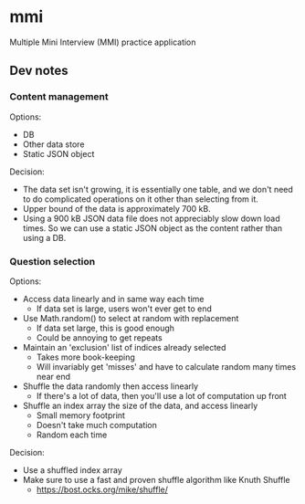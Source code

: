 # mmi
Multiple Mini Interview (MMI) practice application

## Dev notes
### Content management
Options:
* DB
* Other data store
* Static JSON object

Decision:
* The data set isn't growing, it is essentially one table, and we don't need to do complicated operations on it other than selecting from it.
* Upper bound of the data is approximately 700 kB.
* Using a 900 kB JSON data file does not appreciably slow down load times. So we can use a static JSON object as the content rather than using a DB.

### Question selection
Options:
* Access data linearly and in same way each time
    * If data set is large, users won't ever get to end
* Use Math.random() to select at random with replacement
    * If data set large, this is good enough
    * Could be annoying to get repeats
* Maintain an 'exclusion' list of indices already selected
    * Takes more book-keeping
    * Will invariably get 'misses' and have to calculate random many times near end
* Shuffle the data randomly then access linearly
    * If there's a lot of data, then you'll use a lot of computation up front
* Shuffle an index array the size of the data, and access linearly
    * Small memory footprint
    * Doesn't take much computation
    * Random each time

Decision:
* Use a shuffled index array
* Make sure to use a fast and proven shuffle algorithm like Knuth Shuffle
    * https://bost.ocks.org/mike/shuffle/
